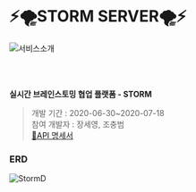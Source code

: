# ⚡️🌪STORM SERVER🌪⚡️

![서비스소개](https://user-images.githubusercontent.com/55133871/86811476-ec591d00-c0b8-11ea-971e-c78793429ae7.png)

<br>
<br>

<b>실시간 브레인스토밍 협업 플랫폼 - STORM</b>
> 개발 기간 : 2020-06-30~2020-07-18
<br> 참여 개발자 : 장세영, 조충범
<br> [📄API 명세서](https://github.com/TEAMSTORMERS/STORM_Server/wiki)

### ERD
![StormD](https://user-images.githubusercontent.com/55133871/86811851-54a7fe80-c0b9-11ea-9a37-1e315e361649.PNG)
